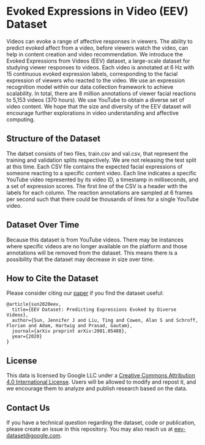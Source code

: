 # Evoked Expressions in Video (EEV) Dataset

Videos can evoke a range of affective responses in viewers. The ability to predict evoked affect from a video, before viewers watch the video, can help in content creation and video recommendation. We introduce the Evoked Expressions from Videos (EEV) dataset, a large-scale dataset for studying viewer responses to videos. Each video is annotated at 6 Hz with 15 continuous evoked expression labels, corresponding to the facial expression of viewers who reacted to the video. We use an expression recognition model within our data collection framework to achieve scalability. In total, there are 8 million annotations of viewer facial reactions to 5,153 videos (370 hours). We use YouTube to obtain a diverse set of video content. We hope that the size and diversity of the EEV dataset will encourage further explorations in video understanding and affective computing.

## Structure of the Dataset

The datset consists of two files, train.csv and val.csv, that represent the training and validation splits respectively. We are not releasing the test split at this time. Each CSV file contains the expected facial expressions of someone reacting to a specific content video. Each line indicates a specific YouTube video represented by its video ID, a timestamp in milliseconds, and a set of expression scores. The first line of the CSV is a header with the labels for each column. The reaction annotations are sampled at 6 frames per second such that there could be thousands of lines for a single YouTube video.

## Dataset Over Time

Because this dataset is from YouTube videos. There may be instances where specific videos are no longer available on the platform and those annotations will be removed from the dataset. This means there is a possibility that the dataset may decrease in size over time.

## How to Cite the Dataset

Please consider citing our [paper](https://arxiv.org/abs/2001.05488) if you find the dataset useful:

```
@article{sun2020eev,
  title={EEV Dataset: Predicting Expressions Evoked by Diverse Videos},
  author={Sun, Jennifer J and Liu, Ting and Cowen, Alan S and Schroff, Florian and Adam, Hartwig and Prasad, Gautam},
  journal={arXiv preprint arXiv:2001.05488},
  year={2020}
}
```
## License

This data is licensed by Google LLC under a [Creative Commons Attribution 4.0 International License](http://creativecommons.org/licenses/by/4.0/). Users will be allowed to modify and repost it, and we encourage them to analyze and publish research based on the data.

## Contact Us

If you have a technical question regarding the dataset, code or publication, please create an issue in this repository. You may also reach us at eev-dataset@google.com.
